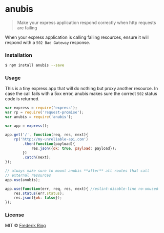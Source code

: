# anubis
> Make your express application respond correctly when http requests are failing

When your express application is calling failing resources, ensure it will respond with a `502 Bad Gateway` response.

### Installation

```sh
$ npm install anubis --save
```

### Usage

This is a tiny express app that will do nothing but proxy another resource. In case the call fails with a 5xx error, anubis makes sure the correct `502` status code is returned.

```js
var express = require('express');
var rp = require('request-promise');
var anubis = require('anubis');

var app = express();

app.get('/', function(req, res, next){
	rp('http://my-unreliable-api.com')
		.then(function(payload){
			res.json({ok: true, payload: payload});
		})
		.catch(next);
});

// always make sure to mount anubis **after** all routes that call
// external resources
app.use(anubis);

app.use(function(err, req, res, next){ //eslint-disable-line no-unused-vars
	res.status(err.status);
	res.json({ok: false});
});
```

### License

MIT © [Frederik Ring](http://www.frederikring.com)
